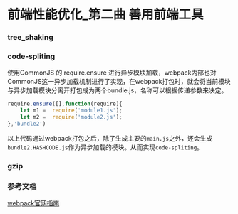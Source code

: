 # 前端性能优化_第二曲 善用前端工具


### tree_shaking


### code-spliting 
使用CommonJS 的 require.ensure 进行异步模块加载，webpack内部也对CommonJS这一异步加载机制进行了实现，在webpack打包时，就会将当前模块与异步加载模块分离开打包成为两个bundle.js，名称可以根据传递参数来决定。
```js
require.ensure([],function(require){
    let m1 =  require('module1.js');
    let m2 =  require('module2.js');
},'bundle2')
```
以上代码通过webpack打包之后，除了生成主要的`main.js`之外，还会生成`bundle2.HASHCODE.js`作为异步加载的模块。从而实现`code-spliting`。

### gzip 



### 参考文档
[webpack官网指南](https://webpack.docschina.org/guides/code-splitting/)